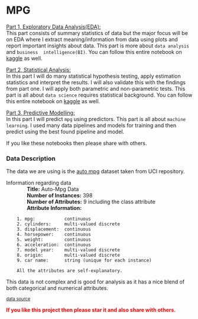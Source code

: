 # MPG

[Part 1, Exploratory Data Analysis(EDA):](https://github.com/greatsharma/MPG/blob/master/Analysis/eda-on-mpg-data.ipynb)<br>
This part consists of summary statistics of data but the major focus will be on EDA where I extract meaning/information
from data using plots and report important insights about data. This part is more about `data analysis` and `business 
intelligence(BI)`. You can follow this entire notebook on [kaggle](https://www.kaggle.com/gauravsharma99/eda-on-mpg-data/) as well.


[Part 2, Statistical Analysis:](https://github.com/greatsharma/MPG/blob/master/Analysis/statistical-analysis-on-mpg-data.ipynb)<br>
In this part I will do many statistical hypothesis testing, apply estimation statistics and interpret the results.
I will also validate this with the findings from part one. I will apply both parametric and non-parametric tests.
This part is all about `data science` requires statistical background. You can follow this entire notebook on [kaggle](https://www.kaggle.com/gauravsharma99/statistical-analysis-on-mpg-data) as well.

[Part 3, Predictive Modelling:](https://github.com/greatsharma/MPG/tree/master/Modelling)<br>
In this part I will predict `mpg` using predictors. This part is all about `machine learning`. I used many data pipelines and models for training and then predict using the best found pipeline and model.

If you like these notebooks then please share with others.

### Data Description

The data we are using is the [auto mpg](https://archive.ics.uci.edu/ml/datasets/auto+mpg) dataset taken from UCI repository.

Information regarding data<br>
&emsp;&emsp;&emsp;&emsp;**Title:** Auto-Mpg Data<br>
&emsp;&emsp;&emsp;&emsp;**Number of Instances:** 398<br>
&emsp;&emsp;&emsp;&emsp;**Number of Attributes:** 9 including the class attribute<br>
&emsp;&emsp;&emsp;&emsp;**Attribute Information:**
```
    1. mpg:           continuous
    2. cylinders:     multi-valued discrete
    3. displacement:  continuous
    4. horsepower:    continuous
    5. weight:        continuous
    6. acceleration:  continuous
    7. model year:    multi-valued discrete
    8. origin:        multi-valued discrete
    9. car name:      string (unique for each instance)
    
    All the attributes are self-explanatory.
```
This data is not complex and is good for analysis as it has a nice blend of both categorical and numerical attributes.

<sup>[data source](https://archive.ics.uci.edu/ml/datasets/auto+mpg)<sup>


<span style="color:red">**If you like this project then please star it and also share with others.**<span>

